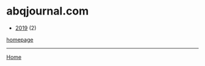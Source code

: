 # abqjournal.com

  * [2019](./abqjournal-com-2019.md) (2)

[homepage](https://www.abqjournal.com/)

----

[Home](../index.md)
